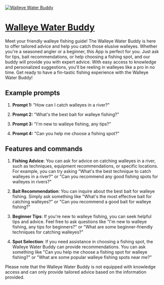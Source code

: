 [![Walleye Water Buddy](https://files.oaiusercontent.com/file-vFIOrAQ3Y7QgM5acqPPV6064?se=2123-10-17T16%3A54%3A02Z&sp=r&sv=2021-08-06&sr=b&rscc=max-age%3D31536000%2C%20immutable&rscd=attachment%3B%20filename%3De1defd03-5f42-4ff1-9155-642b44f47f29.png&sig=S%2BrIce9Uxha2x0MHui9euMVpgXDGZzPjmBUGjG6ynXc%3D)](https://chat.openai.com/g/g-HKkEbaCgn-walleye-water-buddy)

# [Walleye Water Buddy](https://chat.openai.com/g/g-HKkEbaCgn-walleye-water-buddy)

Meet your friendly walleye fishing guide! The Walleye Water Buddy is here to offer tailored advice and help you catch those elusive walleyes. Whether you're a seasoned angler or a beginner, this App is perfect for you. Just ask for tips, bait recommendations, or help choosing a fishing spot, and our buddy will provide you with expert advice. With easy access to knowledge and personalized suggestions, you'll be reeling in walleyes like a pro in no time. Get ready to have a fin-tastic fishing experience with the Walleye Water Buddy!

## Example prompts

1. **Prompt 1:** "How can I catch walleyes in a river?"

2. **Prompt 2:** "What's the best bait for walleye fishing?"

3. **Prompt 3:** "I'm new to walleye fishing, any tips?"

4. **Prompt 4:** "Can you help me choose a fishing spot?"

## Features and commands

1. **Fishing Advice**: You can ask for advice on catching walleyes in a river, such as techniques, equipment recommendations, or specific locations. For example, you can try asking "What's the best technique to catch walleyes in a river?" or "Can you recommend any good fishing spots for walleyes in rivers?"

2. **Bait Recommendation**: You can inquire about the best bait for walleye fishing. Simply ask something like "What's the most effective bait for catching walleyes?" or "Can you recommend a good bait for walleye fishing?"

3. **Beginner Tips**: If you're new to walleye fishing, you can seek helpful tips and advice. Feel free to ask questions like "I'm new to walleye fishing, any tips for beginners?" or "What are some beginner-friendly techniques for catching walleyes?"

4. **Spot Selection**: If you need assistance in choosing a fishing spot, the Walleye Water Buddy can provide recommendations. You can ask something like "Can you help me choose a fishing spot for walleye fishing?" or "What are some popular walleye fishing spots near me?"

Please note that the Walleye Water Buddy is not equipped with knowledge access and can only provide tailored advice based on the information provided.